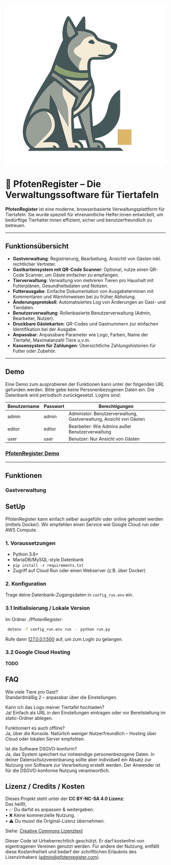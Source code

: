 ![Logo](app/static/logo.png)
# 🐾 PfotenRegister – Die Verwaltungssoftware für Tiertafeln

**PfotenRegister** ist eine moderne, browserbasierte Verwaltungsplattform für Tiertafeln. Sie wurde speziell für ehrenamtliche Helfer:innen entwickelt, um bedürftige Tierhalter:innen effizient, sicher und benutzerfreundlich zu betreuen.

---

##  Funktionsübersicht

- **Gastverwaltung**: Registrierung, Bearbeitung, Ansichtt von Gästen inkl. rechtlicher Vertreter.
- **Gastkartensystem mit QR-Code Scanner**: Optional, nutze einen QR-Code Scanner, um Gäste einfacher zu empfangen.
- **Tierverwaltung**: Verwaltung von mehreren Tieren pro Haushalt mit Futterplänen, Gesundheitsdaten und Notizen.
- **Futterausgabe**: Einfache Dokumentation von Ausgabeterminen mit Kommentaren und Warnhinweisen bei zu früher Abholung.
- **Änderungsprotokoll**: Automatisiertes Log von Änderungen an Gast- und Tierdaten.
- **Benutzerverwaltung**: Rollenbasierte Benutzerverwaltung (Admin, Bearbeiter, Nutzer).
- **Druckbare Gästekarten**: QR-Codes und Gastnummern zur einfachen Identifikation bei der Ausgabe.
- **Anpassbar**: Anpassbare Parameter wie Logo, Farben, Name der Tiertafel, Maximalanzahl Tiere u.v.m.
- **Kassensystem für Zahlungen**: Übersichtliche Zahlungshistorien für Futter oder Zubehör.

---

##  Demo

Eine Demo zum ausprobieren der Funktionen kann unter der folgenden URL gefunden werden. 
Bitte gebe keine Personenbezogenen Daten ein. Die Datenbank wird periodisch zurückgesetzt.
Logins sind: 

| Benutzername | Passwort | Berechtigungen                                                     |
|--------------|----------|--------------------------------------------------------------------|
| admin        | admin    | Administor: Benutzerverwaltung, Gastverwaltung, Ansicht von Gästen |
| editor       | editor   | Bearbeiter: Wie Admins außer Benutzerverwaltung                    |
| user         | user     | Benutzer: Nur Ansicht von Gästen                                   |

### [PfotenRegister Demo](https://demo.pfotenregister.com)

---

## Funktionen
### Gastverwaltung


##  SetUp
PfotenRegister kann einfach selber ausgeführ oder online gehostet werden (mittels Docker). Wir empfehlen einen Service wie Google Cloud run
oder AWS Compute.
### 1. Voraussetzungen

- Python 3.8+
- MariaDB/MySQL-style Datenbank
- `pip install -r requirements.txt`
- Zugriff auf Cloud Run oder einen Webserver (z.B. über Docker)

### 2. Konfiguration

Trage deine Datenbank-Zugangsdaten in `config_run.env` ein.

### 3.1 Initialisierung / Lokale Version
Im Ordner ./PfotenRegister:
```bash
 dotenv -f config_run.env run -- python run.py
```

Rufe dann [127.0.0.1:500](127.0.0.1:500) auf, um zum LogIn zu gelangen.


### 3.2 Google Cloud Hosting
**TODO**

## FAQ

Wie viele Tiere pro Gast?  
Standardmäßig 2 – anpassbar über die Einstellungen.

Kann ich das Logo meiner Tiertafel hochladen?  
Ja! Einfach als URL in den Einstellungen eintragen oder vor Bereitstellung im static-Ordner ablegen.

Funktioniert es auch offline?  
Ja, über die Konsole. Natürlich weniger Nutzerfreundlich – Hosting über Cloud oder lokalen Server empfohlen.

Ist die Software DSGVO-konform?  
Ja, das System speichert nur notwendige personenbezogene Daten. In deiner Datenschutzvereinbarung sollte aber individuell ein Absatz zur Nutzung von Software zur Verarbeitung erstellt werden. Der Anwender ist für die DSGVO-konforme Nutzung verantwortlich.

## Lizenz / Credits / Kosten

Dieses Projekt steht unter der **CC BY-NC-SA 4.0 Lizenz**:  
Das heißt,   
	•	✅ Du darfst es anpassen & weitergeben.  
	•	❌ Keine kommerzielle Nutzung.  
	•	⚠️ Du musst die Original-Lizenz übernehmen.

Siehe: [Creative Commons Lizenztext](https://creativecommons.org/licenses/by-nc-sa/4.0/deed.de)

Dieser Code ist Urheberrechtlich geschützt. Er darf kostenfrei von eigentragenen Vereinen genutzt werden. Für andere 
der Nutzung, entfällt diese Kostenfreiheit und bedarf der schriftlichen Erlaubnis des Lizenzinhabers (admin@pfotenregister.com).
